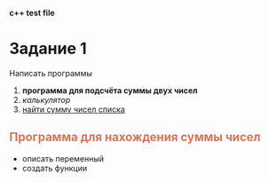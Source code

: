 __с++  test file__
<H1> Задание 1 </H1>  
<p> Написать программы </p>

<ol>
  <li> <b> программа для подсчёта суммы двух чисел </b> </li>
  <li> <i> калькулятор </i> </li>
  <li> <u> найти сумму чисел списка </u> </li>
</ol>

<H2> <font color="#D97657"> Программа для нахождения суммы чисел </font> </H2>

<ul> 
  <li> описать переменный </li> 
  <li> создать функции </li> 
<ul>
